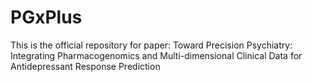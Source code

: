 # PGxPlus
This is the official repository for paper: Toward Precision Psychiatry: Integrating Pharmacogenomics and Multi-dimensional Clinical Data for Antidepressant Response Prediction
